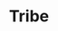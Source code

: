 ---
title: Tribe
issue: 1A
issue_nr: 1
full_title: Tribe
subtitle: ""
story_arc: ""
crossover: ""
variant: A
publisher: Image Comics
creators: 
  - Jim Starlin
  - Manuel Garcia
  - Al Milgrom
release_date: Mar 1993
release_year: 1993
genre:
  - Super-Heroes
format: Comic
pages: 28
signed_by: ""
price: 2.5
---